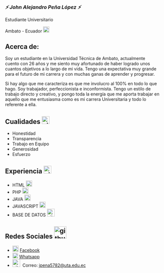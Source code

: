 ### <b><i>⚡ John Alejandro Peña López ⚡</i></b><br>
Estudiante Universitario

Ambato - Ecuador <img src='https://user-images.githubusercontent.com/105802908/180677369-53f028c6-b299-4346-80a9-6493e95599c1.png' height='20'>&nbsp; <br>
## Acerca de:
Soy un estudiante en la Universidad Técnica de Ambato, actualmente cuento con 26 años y me siento muy afortunado de haber logrado unos cuantos objetivos a lo largo de mi vida.
Tengo una expectativa muy grande para el futuro de mi carrera y con muchas ganas de aprender y progresar.

Si hay algo que me caracteriza es que me involucro al 100% en todo lo que hago. Soy trabajador, perfeccionista e inconformista. Tengo un estilo de trabajo directo y creativo, y pongo toda la energía que me aporta trabajar en aquello que me entusiasma como es mi carrera Universitaria y todo lo referente a ella.

## Cualidades <img src='https://user-images.githubusercontent.com/105802908/182276814-60a799a3-020c-41f3-9fcb-427bd1bccbf8.png' alt='github' height='25'>&nbsp;
- Honestidad
- Transparencia
- Trabajo en Equipo
- Generosidad
- Esfuerzo


## Experiencia <img src='https://user-images.githubusercontent.com/105802908/180680075-bc7d0238-8c8b-45b3-a289-ce43d1bc7d68.png' alt='github' height='25'>&nbsp;
- HTML <img src='https://user-images.githubusercontent.com/105802908/180680207-6170fed0-6028-4e03-8f9b-61b9c6a7aa8d.png' alt='github' height='20'>&nbsp;
- PHP <img src='https://user-images.githubusercontent.com/105802908/180680257-09db1c02-1e47-4a91-806e-27e7c1439dcf.png' alt='github' height='20'>&nbsp;
- JAVA <img src='https://user-images.githubusercontent.com/105802908/180680334-aaba8961-6e78-4e7a-96c3-80cc9ab1cdb7.png' alt='github' height='20'>&nbsp;
- JAVASCRIPT <img src='https://user-images.githubusercontent.com/105802908/182276512-9bca2691-61f4-4506-853d-7b1e360c7b0a.png' alt='github' height='20'>&nbsp;
- BASE DE DATOS <img src='https://user-images.githubusercontent.com/105802908/182276622-94ead907-3bc1-41e6-9bf7-126fb4d05e2c.png' alt='github' height='25'>&nbsp;




## Redes Sociales <img src='https://user-images.githubusercontent.com/105802908/180625070-d6a55649-c319-4bca-8c99-415593f77800.png' alt='github' height='40'>&nbsp;

- <img src='https://user-images.githubusercontent.com/105802908/180622175-06c8c7ae-e719-4588-a9b2-88407519f0b1.png' alt='github' height='20'>&nbsp;[Facebook](https://www.facebook.com/JhonciiLopez/)
- <img src='https://user-images.githubusercontent.com/105802908/180622577-d873b22d-b4dd-4f54-8ef1-bd2274d6236f.png' alt='github' height='18'>&nbsp;[Whatsapp](https://api.whatsapp.com/send?phone=5930992780251&text=Hola,%20te%20has%20comunicado%20con%20John%20Peña%20en%20qué%20puedo%20ayudarte?)
- <img src='https://user-images.githubusercontent.com/105802908/180679826-9985d4e8-f845-48fa-ad85-c1893a2ccec8.png' alt='github' height='25'>&nbsp; Correo: jpena5782@uta.edu.ec
